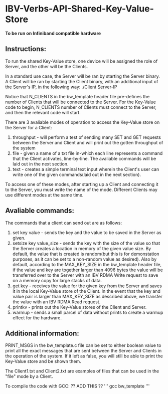 # IBV-Verbs-API-Shared-Key-Value-Store

**To be run on Infiniband compatible hardware**

## Instructions:
To run the shared Key-Value store, one device will be assigned the role of Server, and the other will be the Clients.

In a standard use case, the Server will be ran by starting the Server binary.
A Client will be ran by starting the Client binary, with an additional input of the Server's IP, in the following way:
./Client Server-IP

Notice that N_CLIENTS in the bw_template header file pre-defines the number of Clients that will be connected to the Server.
For the Key-Value code to begin, N_CLIENTS number of Clients must connect to the Server, and then the relevant code will start.

There are 3 avaliable modes of operation to access the Key-Value store on the Server for a Client:
1. throughput - will perform a test of sending many SET and GET requests between the Server and Client and will print out the gotten throughput of the system
2. file - given a name of a txt file in-which each line represents a command that the Client activates, line-by-line. The avaliable commands will be laid out in the next section.
3. text - creates a simple terminal text input wherein the Client's user can write one of the given commands(laid out in the next section).

To access one of these modes, after starting up a Client and connecting it to the Server, you must write the name of the mode.
Different Clients may use different modes at the same time.

## Avaliable commands:
The commands that a client can send out are as follows:
1. set key value - sends the key and the value to be saved in the Server as given.
2. setsize key value_size - sends the key with the size of the value so that the Server creates a location in memory of the given value size.
    By default, the value that is created is random(but this is for demonstation purposes, as it can be set to a non-random value as desired).
    Also by default, according to the MAX_KEY_SIZE in the bw_template header file, if the value and key are together larger than 4096 bytes
    the value will be transferred over to the Server with an IBV RDMA Write request to save on a memory copy for large stacks of data.
3. get key - receives the value for the given key from the Server and saves it in the local Key-Value store of the Client.
    In the event that the key and value pair is larger than MAX_KEY_SIZE as described above, we transfer the value with an IBV RDMA Read request.
4. printkv - prints out the Key-Value stores of the Client and Server.
5. warmup - sends a small parcel of data without prints to create a warmup effect for the hardware.

## Additional information:
PRINT_MSGS in the bw_template.c file can be set to either boolean value to print all the exact messages that are sent between the Server and Clients in the operation of the system.
If it left as false, you will still be able to print the Key-Value store and be shown them.

The Client1.txt and Client2.txt are examples of files that can be used in the "file" mode by a Client.

To compile the code with GCC:
?? ADD THIS ??
'''
gcc bw_template 
'''
